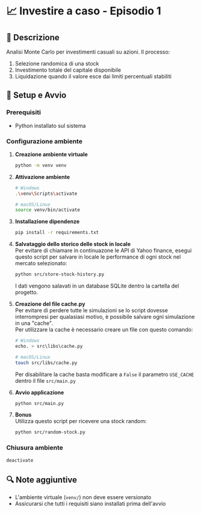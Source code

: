 # 📈 Investire a caso - Episodio 1

## 📝 Descrizione
Analisi Monte Carlo per investimenti casuali su azioni. Il processo:
1. Selezione randomica di una stock
2. Investimento totale del capitale disponibile
3. Liquidazione quando il valore esce dai limiti percentuali stabiliti

## 🚀 Setup e Avvio

### Prerequisiti
- Python installato sul sistema

### Configurazione ambiente

1. **Creazione ambiente virtuale**
   ```bash
   python -m venv venv
   ```

2. **Attivazione ambiente**
   ```bash
   # Windows
   .\venv\Scripts\activate

   # macOS/Linux
   source venv/bin/activate
   ```

3. **Installazione dipendenze**
   ```bash
   pip install -r requirements.txt
   ```

4. **Salvataggio dello storico delle stock in locale**  
   Per evitare di chiamare in continuazone le API di Yahoo finance, esegui questo script per salvare in locale le performance di ogni stock nel mercato selezionato:
   ```bash 
   python src/store-stock-history.py
   ```

   I dati vengono salavati in un database SQLite dentro la cartella del progetto.

5. **Creazione del file cache.py**  
   Per evitare di perdere tutte le simulazioni se lo script dovesse interrompresi per qualasiasi motivo, è possibile salvare ogni simulazione in una "cache".  
    Per utilizzare la cache è necessario creare un file con questo comando:
    ```bash
   # Windows
   echo. > src\libs\cache.py

   # macOS/Linux
   touch src/libs/cache.py
   ```

   Per disabilitare la cache basta modificare a `False` il parametro `USE_CACHE` dentro il file `src/main.py`

6. **Avvio applicazione**
   ```bash
   python src/main.py
   ```

7. **Bonus**  
   Utilizza questo script per ricevere una stock random:
   ```bash
   python src/random-stock.py
   ```

### Chiusura ambiente
```bash
deactivate
```

## 🔍 Note aggiuntive
- L'ambiente virtuale (`venv/`) non deve essere versionato
- Assicurarsi che tutti i requisiti siano installati prima dell'avvio